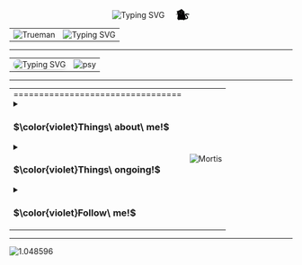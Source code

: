 

<p align="center" style="display: flex; justify-content: center; align-items: center; gap: 20px;">
  <img src="https://readme-typing-svg.demolab.com?font=IBM+Plex+Sans+JP&weight=500&size=50&duration=3000&pause=1000&color=FFB07C&center=true&vCenter=true&repeat=false&width=300&height=100&lines=%E6%B5%85+%E8%A6%8B+%E7%A7%8B+%E6%B8%A1" alt="Typing SVG" style="align-self: center;">
  <img src="./image/mini-cat.gif" alt="minicat" style="align-self: center;">
</p>

<table>
  <tr>
    <td>
      <img src="https://c.tenor.com/psw8n-2wuq4AAAAd/tenor.gif" width=220 alt="Trueman">
    </td>
    <td>
      <img src="https://readme-typing-svg.demolab.com?font=Fira+Code&size=28&pause=1000&color=F6D1D1&background=FF7F5000&center=true&vCenter=true&width=800&lines=Good+morning!;And+in+case+I+don't+see+ya;Good+afternoon%2C+good+evening%2C+and+good+night!" alt="Typing SVG">
    </td>
  </tr>
</table>

* * *

<table>
  <tr>
    <td>
      <img 
        src="https://readme-typing-svg.demolab.com?font=Open+Sans&weight=450&duration=3000&pause=600&color=FFFFFF&color2=FFB07C&background=00000050&vCenter=true&multiline=true&repeat=false&width=600&height=320&lines=Hi%2C+I'm+AsamiAkito+aka+Jerriff+Liu;Compsci+student+of+University+of+Auckland;My+parents+tried+to+make+me+work+in+a+bank;But+as+you+can+see+here's+where+I+am;Don't+tell+my+parents+about+all+these;They+do+not+know+how+to+find+this+page;To+make+them+proud+I+will+work+in+that+bank;I+play+games+sometimes+that+they+also+have+no+clue+of;But+it's+fine%2C+don't+push+yourself+too+hard;Life+moves+on+and+you+will+move+on;Stick+with+your+destination+and+let+it+go+of+the+rest;Do+never+forget%3A+El+Psy+Congroo" 
        alt="Typing SVG"
        style="border-radius: 8px; box-shadow: 0 4px 6px rgba(0,0,0,0.1);"
      >
    </td>
    <td>
      <img src="https://c.tenor.com/S4JFXWlp2BEAAAAC/tenor.gif" alt="psy">
    </td>
  </tr>
</table>



* * *
<table>
  <tr>
    <td>
      =================================
      <details>
  <summary><h3>$\color{violet}Things\ about\ me!$</summary>
    The anime I'm currently watching is <a href="https://myanimelist.net/anime/56653/BanG_Dream_Ave_Mujica"><span>Ave Mujica</span></a>🎎 <br> 
    My favorite music is <a href="https://www.youtube.com/watch?v=Ap0huJwyT7g"><span>Fairy Town</span></a>🏰 <br> 
    My favorite city is <a href="https://en.wikipedia.org/wiki/Brisbane"><span>Brisbane</span></a>🎡<br>
    My favorite character is <a href="https://zh.moegirl.org.cn/%E7%92%83%E7%92%83%E5%AD%90"><span>Ririko</span></a>🖌️
  </details>
  <details>
    <summary><h3>$\color{violet}Things\ ongoing!$</h3></summary>
      <p>
    Learning Japanese<br>
    Learning Java, HTML, CSS, Git, Markdown, Latex, R, Python, SpringBoot...<br>
    Doing schoolwork<br>
    Looking for girlfriend <strike>(I'm forced to do so)</strike><br>
    Looking for jobs <strike>(not that bank)</strike><br>
    Hitting the gym <strike>(not that often)</strike><br>
    Putting on weight <strike>(does't seem to work)</strike><br>
    Catching up on missed animes (currently: K-ON)
      </p>
    </details>
  <details>
    <summary><h3>$\color{violet}Follow\ me!$</h3></summary>
      <a href="https://space.bilibili.com/36023418"><code><img height="40" src="./image/bilibili.png"></code></a>
      <a href="https://www.youtube.com/@Asami_Akito"><code><img height="40" src="./image/youtube.png"></code></a>
      <a href="./image/vx.png"><code><img height="40" src="./image/wechat.png"></code></a>
  </details>
    </td>
    <td>
      <img  src="https://c.tenor.com/Fi50xWHQnqsAAAAC/tenor.gif" width=580 alt="Mortis">
    </td>
  </tr>
</table>

  

  


* * *

  <img src="./image/nixie clock.gif" width="1000" alt="1.048596">
